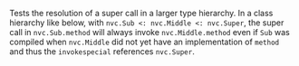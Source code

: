 [//]: # (MAIN: nvc.Demo)
Tests the resolution of a super call in a larger type hierarchy. In a class hierarchy like below,
with ```nvc.Sub <: nvc.Middle <: nvc.Super```, the super call in ```nvc.Sub.method``` will always invoke
```nvc.Middle.method``` even if ```Sub``` was compiled when ```nvc.Middle``` did not yet have an
implementation of ```method``` and thus the ```invokespecial``` references ```nvc.Super```.
